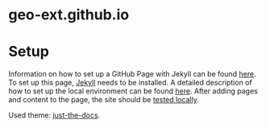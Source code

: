 # geo-ext.github.io

# Setup

Information on how to set up a GitHub Page with Jekyll can be found [here](https://docs.github.com/en/pages/setting-up-a-github-pages-site-with-jekyll).
To set up this page, [Jekyll](https://jekyllrb.com/) needs to be installed. A detailed description of how to set up the local environment can be found [here](https://docs.github.com/en/pages/setting-up-a-github-pages-site-with-jekyll/creating-a-github-pages-site-with-jekyll#prerequisites).
After adding pages and content to the page, the site should be [tested locally](https://docs.github.com/en/pages/setting-up-a-github-pages-site-with-jekyll/testing-your-github-pages-site-locally-with-jekyll).


Used theme: [just-the-docs](https://jekyllthemes.io/theme/just-the-docs).

<style>
  .footer {
    display: none;
  }
</style>



